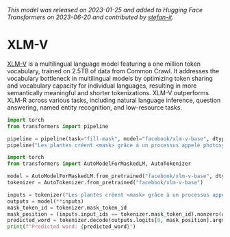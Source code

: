 <!--Copyright 2023 The HuggingFace Team. All rights reserved.

Licensed under the Apache License, Version 2.0 (the "License"); you may not use this file except in compliance with
the License. You may obtain a copy of the License at

http://www.apache.org/licenses/LICENSE-2.0

Unless required by applicable law or agreed to in writing, software distributed under the License is distributed on
an "AS IS" BASIS, WITHOUT WARRANTIES OR CONDITIONS OF ANY KIND, either express or implied. See the License for the
specific language governing permissions and limitations under the License.

⚠️ Note that this file is in Markdown but contain specific syntax for our doc-builder (similar to MDX) that may not be
rendered properly in your Markdown viewer.

-->
*This model was released on 2023-01-25 and added to Hugging Face Transformers on 2023-06-20 and contributed by [stefan-it](https://huggingface.co/stefan-it).*

# XLM-V

[XLM-V](https://huggingface.co/papers/2301.10472) is a multilingual language model featuring a one million token vocabulary, trained on 2.5TB of data from Common Crawl. It addresses the vocabulary bottleneck in multilingual models by optimizing token sharing and vocabulary capacity for individual languages, resulting in more semantically meaningful and shorter tokenizations. XLM-V outperforms XLM-R across various tasks, including natural language inference, question answering, named entity recognition, and low-resource tasks.

<hfoptions id="usage">
<hfoption id="Pipeline">

```py
import torch
from transformers import pipeline

pipeline = pipeline(task="fill-mask", model="facebook/xlm-v-base", dtype="auto")
pipeline("Les plantes créent <mask> grâce à un processus appelé photosynthèse.")
```

</hfoption>
<hfoption id="AutoModel">

```py
import torch
from transformers import AutoModelForMaskedLM, AutoTokenizer

model = AutoModelForMaskedLM.from_pretrained("facebook/xlm-v-base", dtype="auto")
tokenizer = AutoTokenizer.from_pretrained("facebook/xlm-v-base")

inputs = tokenizer("Les plantes créent <mask> grâce à un processus appelé photosynthèse.", return_tensors="pt")
outputs = model(**inputs)
mask_token_id = tokenizer.mask_token_id
mask_position = (inputs.input_ids == tokenizer.mask_token_id).nonzero(as_tuple=True)[1]
predicted_word = tokenizer.decode(outputs.logits[0, mask_position].argmax(dim=-1))
print(f"Predicted word: {predicted_word}")
```

</hfoption>
</hfoptions>